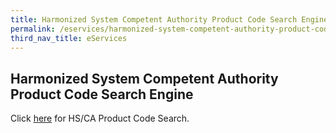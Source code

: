 ```yaml
---
title: Harmonized System Competent Authority Product Code Search Engine
permalink: /eservices/harmonized-system-competent-authority-product-code-search-engine/
third_nav_title: eServices
---
```


## Harmonized System Competent Authority Product Code Search Engine

Click [here](https://www.tradenet.gov.sg/tradenet/portlets/search/searchHSCA/searchInitHSCA.do) for HS/CA Product Code Search.

